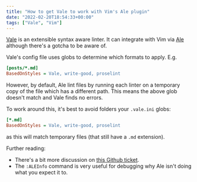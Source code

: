 ```yaml
---
title: "How to get Vale to work with Vim's Ale plugin"
date: "2022-02-20T18:54:33+00:00"
tags: ["Vale", "Vim"]
---
```


[Vale][vale] is an extensible syntax aware linter. It can integrate with Vim via
[Ale][ale] although there's a gotcha to be aware of.

Vale's config file uses globs to determine which formats to apply. E.g.

```ini
[posts/*.md]
BasedOnStyles = Vale, write-good, proselint
```

However, by default, Ale lint files by running each linter on a temporary copy
of the file which has a different path. This means the above glob doesn't match
and Vale finds no errors.

To work around this, it's best to avoid folders your `.vale.ini` globs:

```ini
[*.md]
BasedOnStyles = Vale, write-good, proselint
```

as this will match temporary files (that still have a `.md` extension).

Further reading:

- There's a bit more discussion on [this Github ticket][gh_ticket].
- The `:ALEInfo` command is very useful for debugging why Ale isn't doing what
  you expect it to.

[vale]: https://github.com/errata-ai/vale
[ale]: https://github.com/dense-analysis/ale
[gh_ticket]: https://github.com/dense-analysis/ale/issues/3363
